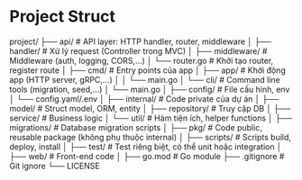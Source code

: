
# Project Struct 

project/
├── api/                     # API layer: HTTP handler, router, middleware
│   ├── handler/             # Xử lý request (Controller trong MVC)
│   ├── middleware/          # Middleware (auth, logging, CORS,…)
│   └── router.go            # Khởi tạo router, register route
│
├── cmd/                     # Entry points của app
│   ├── app/                 # Khởi động app (HTTP server, gRPC,…)
│   │   └── main.go
│   └── cli/                 # Command line tools (migration, seed,…)
│       └── main.go
│
├── config/                  # File cấu hình, env
│   └── config.yaml/.env
│
├── internal/                # Code private của dự án
│   ├── model/               # Struct model, ORM, entity
│   ├── repository/          # Truy cập DB
│   ├── service/             # Business logic
│   └── util/                # Hàm tiện ích, helper functions
│
├── migrations/              # Database migration scripts
│
├── pkg/                     # Code public, reusable package (không phụ thuộc internal)
│
├── scripts/                 # Scripts build, deploy, install
│
├── test/                    # Test riêng biệt, có thể unit hoặc integration
│
├── web/                     # Front-end code
│
├── go.mod                   # Go module
├── .gitignore               # Git ignore
└── LICENSE

